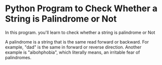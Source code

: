
# Python Program to Check Whether a String is Palindrome or Not

In this program. you'll learn to check whether a string is palindrome or Not

A palindrome is a string that is the same read forward or backward.
For example, "dad" is the same in forward or reverse direction. Another example is "aibohphobia", which literally means, an irritable fear of palindromes.